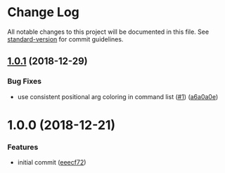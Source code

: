 # Change Log

All notable changes to this project will be documented in this file. See [standard-version](https://github.com/conventional-changelog/standard-version) for commit guidelines.

<a name="1.0.1"></a>
## [1.0.1](https://github.com/sywac/sywac-style-basic/compare/v1.0.0...v1.0.1) (2018-12-29)


### Bug Fixes

* use consistent positional arg coloring in command list ([#1](https://github.com/sywac/sywac-style-basic/issues/1)) ([a6a0a0e](https://github.com/sywac/sywac-style-basic/commit/a6a0a0e))



<a name="1.0.0"></a>
# 1.0.0 (2018-12-21)


### Features

* initial commit ([eeecf72](https://github.com/sywac/sywac-style-basic/commit/eeecf72))

